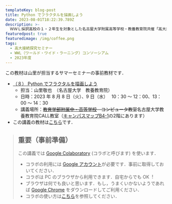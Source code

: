 ```yaml
---
templateKey: blog-post
title: Python でフラクタルを描画しよう
date: 2023-08-01T18:22:39.789Z
description: >-
  ＷＷＬ採択高校の１・２年生を対象とした名古屋大学附属高等学校・教養教育院共催「高大接続探究セミナー」の事前教材を公開しました．受講される方は必ず目を通しておいてください．
featuredpost: true
featuredimage: /img/coffee.png
tags:
  - 高大接続探究セミナー
  - WWL（ワールド・ワイド・ラーニング）コンソーシアム
  - 2023年度
---
```


この教材は山里が担当するサマーセミナーの事前教材です．

- [（８） Python でフラクタルを描画しよう](/research/OER/wwl/)
  - 担当：山里敬也　（名古屋大学　教養教育院）
  - 日時：2023 年 8 月 8 日（火）、9 日（水）　 10：30 ～ 12：00、13：00 ～ 14：30
  - 講義場所：~~[教育学部附属中・高等学校](https://highschl.educa.nagoya-u.ac.jp/)　コンピュータ教室~~名古屋大学教養教育院CALL教室（[キャンパスマップB4-1](https://www.nagoya-u.ac.jp/extra/map/index.html)の2階にあります）
- この講義の教材は[こちら](/research/OER/wwl/)です．

> ## 重要（事前準備）　
>
> この講義では [Google Colaboratory](https://colab.research.google.com/) (コラボと呼びます) を使います．
>
> - コラボの利⽤には [Google アカウント](https://support.google.com/accounts/answer/27441?hl=ja)が必要です．事前に取得しておいてください．
> - コラボは PC のブラウザから利⽤できます．⾃宅からでも OK︕
> - ブラウザは何でも良いと思います．もし，うまくいかないようであれば [Google Chrome](https://www.google.co.jp/chrome/) をダウンロードしてご利⽤ください．
> - コラボの使い方は[こちら](https://sites.google.com/a.ipsj.or.jp/mooc/list/How2)を参照してください．
